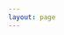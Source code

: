 ```yaml
---
layout: page
---
```

<script setup>
import {
  VPTeamPage,
  VPTeamPageTitle,
  VPTeamMembers
} from 'vitepress/theme'

const members = [
  {
    avatar: 'https://github.com/Nick-JY.png',
    name: 'Nickal JY',
    title: '华中师范大学计算机学院2021级物联网工程系',
    links: [
      { icon: 'github', link: 'https://github.com/Nick-JY' },
    ]
  },
  {
    avatar: 'https://github.com/fuxiaoiii.png',
    name: 'fuxiaoiii',
    title: '华中师范大学计算机学院2021级华为基地班',
    links: [
      { icon: 'github', link: 'https://github.com/fuxiaoiii' },
    ]
  },
  {
    avatar: 'https://github.com/chengkhen.png',
    name: 'chengkhen',
    title: '华中师范大学计算机学院2021级软件工程系',
    links: [
      { icon: 'github', link: 'https://github.com/chengkhen' },
    ]
  },
  {
    avatar: 'https://github.com/sandeulllll.png',
    name: 'sandeulllll',
    title: '华中师范大学计算机学院2021级计算机科学与技术系',
    links: [
      { icon: 'github', link: 'https://github.com/sandeulllll' },
    ]
  },
  {
    avatar: 'https://github.com/LSJZXY.png',
    name: 'LSJZXY',
    title: '华中师范大学计算机学院2021级计算机科学与技术系',
    links: [
      { icon: 'github', link: 'https://github.com/LSJZXY' },
    ]
  },
  {
    avatar: 'https://github.com/Eazinqi.png',
    name: 'Eazinqi',
    title: '华中师范大学计算机学院2021级计算机科学与技术系',
    links: [
      { icon: 'github', link: 'https://github.com/Eazinqi' },
    ]
  },
  {
    avatar: 'https://github.com/fograinwater.png',
    name: 'fograinwater',
    title: '华中师范大学计算机学院2021级华为基地班',
    links: [
      { icon: 'github', link: 'https://github.com/fograinwater' },
    ]
  },
  {
    avatar: 'https://github.com/RuthlessZhang.png',
    name: 'RuthlessZhang',
    title: '华中师范大学计算机学院2021级计算机科学与技术',
    links: [
      { icon: 'github', link: 'https://github.com/RuthlessZhang' },
    ]
  },
]
</script>

<VPTeamPage>
  <VPTeamPageTitle>
    <template #title>
      IOT Member
    </template>
    <template #lead>
        物联网协会成员
    </template>
  </VPTeamPageTitle>
  <VPTeamMembers
    size="small"
    :members="members"
  />
</VPTeamPage>
